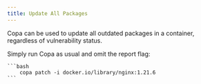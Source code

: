 ```yaml
---
title: Update All Packages
---
```


Copa can be used to update all outdated packages in a container, regardless of vulnerability status.

Simply run Copa as usual and omit the report flag:

    ```bash
        copa patch -i docker.io/library/nginx:1.21.6
    ```
